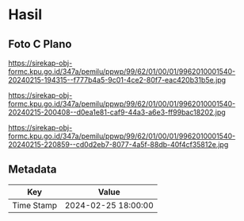 # Hasil

## Foto C Plano

https://sirekap-obj-formc.kpu.go.id/347a/pemilu/ppwp/99/62/01/00/01/9962010001540-20240215-194315--f777b4a5-9c01-4ce2-80f7-eac420b31b5e.jpg

https://sirekap-obj-formc.kpu.go.id/347a/pemilu/ppwp/99/62/01/00/01/9962010001540-20240215-200408--d0ea1e81-caf9-44a3-a6e3-ff99bac18202.jpg

https://sirekap-obj-formc.kpu.go.id/347a/pemilu/ppwp/99/62/01/00/01/9962010001540-20240215-220859--cd0d2eb7-8077-4a5f-88db-40f4cf35812e.jpg


## Metadata

| Key        | Value               |
| ---------- | ------------------- |
| Time Stamp | 2024-02-25 18:00:00 |



